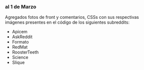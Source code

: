 ### al 1 de Marzo
Agregados fotos de front y comentarios, CSSs con sus respectivas imágenes presentes en el código de los siguientes subreddits:

* Apicem
* AskReddit
* Formato
* RedMat
* RoosterTeeth
* Science
* Slique
